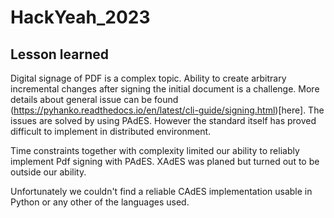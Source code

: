 # HackYeah_2023


## Lesson learned

Digital signage of PDF is a complex topic. Ability to create arbitrary
incremental changes after signing the initial document is a challenge.
More details about general issue can be found
(https://pyhanko.readthedocs.io/en/latest/cli-guide/signing.html)[here]. The
issues are solved by using PAdES. However the standard itself has proved
difficult to implement in distributed environment.

Time constraints together with complexity limited our ability to reliably
implement Pdf signing with PAdES. XAdES was planed but turned out to be outside
our ability.

Unfortunately we couldn't find a reliable CAdES implementation usable in Python
or any other of the languages used.

